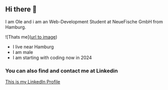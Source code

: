 ## Hi there 👋

I am Ole and i am an Web-Development Student at NeueFische GmbH from Hamburg.

![Thats me]([url to image](https://media.licdn.com/dms/image/C4D03AQHWt-TV3LYfnA/profile-displayphoto-shrink_200_200/0/1554747820716?e=1724889600&v=beta&t=AE9pyccfevXXwyr4DrzZOvgzOLVB8E-QJwtmiTHUji0))

- I live near Hamburg
- I am male
- I am starting with coding now in 2024

### You can also find and contact me at Linkedin
[This is my LinkedIn Profile]([https://www.example.com](https://www.linkedin.com/in/ole-backhaus/))

<!--
**OBackh/OBackH** is a ✨ _special_ ✨ repository because its `README.md` (this file) appears on your GitHub profile.

Here are some ideas to get you started:

- 🔭 I’m currently working on ...
- 🌱 I’m currently learning ...
- 👯 I’m looking to collaborate on ...
- 🤔 I’m looking for help with ...
- 💬 Ask me about ...
- 📫 How to reach me: ...
- 😄 Pronouns: ...
- ⚡ Fun fact: ...
-->
